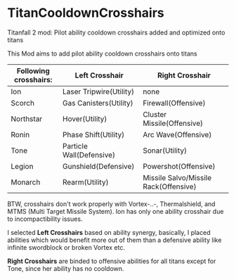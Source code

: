 # TitanCooldownCrosshairs
Titanfall 2 mod: Pilot ability cooldown crosshairs added and optimized onto titans

This Mod aims to add pilot ability cooldown crosshairs onto titans

| Following crosshairs: | Left Crosshair           | Right Crosshair                       |
|-----------------------|--------------------------|---------------------------------------|
| Ion                   | Laser Tripwire(Utility)  | none                                  |
| Scorch                | Gas Canisters(Utility)   | Firewall(Offensive)                   |
| Northstar             | Hover(Utility)           | Cluster Missile(Offensive)            |
| Ronin                 | Phase Shift(Utility)     | Arc Wave(Offensive)                   |
| Tone                  | Particle Wall(Defensive) | Sonar(Utility)                        |
| Legion                | Gunshield(Defensive)     | Powershot(Offensive)                  |
| Monarch               | Rearm(Utility)           | Missile Salvo/Missile Rack(Offensive) |

BTW, crosshairs don't work properly with Vortex-..-, Thermalshield, and MTMS (Multi Target Missile System).
Ion has only one ability crosshair due to incompactibility issues.

I selected **Left Crosshairs** based on ability synergy, basically, I placed abilities which would benefit more out of them
than a defensive ability like infinite swordblock or broken Vortex etc.

**Right Crosshairs** are binded to offensive abilities for all titans except for Tone, since her ability has no cooldown.
